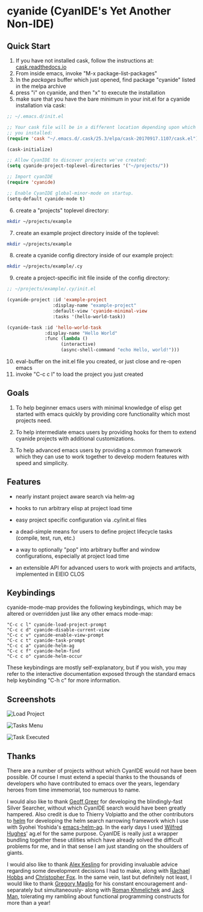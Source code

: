# cyanide (CyanIDE's Yet Another Non-IDE)

## Quick Start

1) If you have not installed cask, follow the instructions at:
   [cask.readthedocs.io](https://cask.readthedocs.io/en/latest/guide/installation.html)
2) From inside emacs, invoke "M-x package-list-packages"
3) In the *packages* buffer which just opened, find package "cyanide" listed in
   the melpa archive
4) press "i" on cyanide, and then "x" to execute the installation
5) make sure that you have the bare minimum in your init.el for a cyanide
   installation via cask:

```lisp
;; ~/.emacs.d/init.el

;; Your cask file will be in a different location depending upon which version
;; you installed:
(require 'cask "~/.emacs.d/.cask/25.3/elpa/cask-20170917.1107/cask.el")

(cask-initialize)

;; Allow CyanIDE to discover projects we've created:
(setq cyanide-project-toplevel-directories '("~/projects/"))

;; Import cyanIDE
(require 'cyanide)

;; Enable CyanIDE global-minor-mode on startup.
(setq-default cyanide-mode t)
```

6) create a "projects" toplevel directory:

```bash
mkdir ~/projects/example
```

7) create an example project directory inside of the toplevel:

```bash
mkdir ~/projects/example
```

8) create a cyanide config directory inside of our example project:

```bash
mkdir ~/projects/example/.cy
```

9) create a project-specific init file inside of the config directory:

```lisp
;; ~/projects/example/.cy/init.el

(cyanide-project :id 'example-project
                 :display-name "example-project"
                 :default-view 'cyanide-minimal-view
                 :tasks '(hello-world-task))

(cyanide-task :id 'hello-world-task
              :display-name "Hello World"
              :func (lambda ()
                    (interactive)
                    (async-shell-command "echo Hello, world!")))
```

10) eval-buffer on the init.el file you created, or just close and re-open emacs
11) invoke "C-c c l" to load the project you just created

## Goals

1) To help beginner emacs users with minimal knowledge of elisp get started
   with emacs quickly by providing core functionality which most projects need.

2) To help intermediate emacs users by providing hooks for them to extend
   cyanide projects with additional customizations.

3) To help advanced emacs users by providing a common framework which they can
   use to work together to develop modern features with speed and simplicity.

## Features

* nearly instant project aware search via helm-ag

* hooks to run arbitrary elisp at project load time

* easy project specific configuration via .cy/init.el files

* a dead-simple means for users to define project lifecycle tasks (compile,
  test, run, etc.)

* a way to optionally "pop" into arbitrary buffer and window configurations,
  especially at project load time

* an extensible API for advanced users to work with projects and artifacts,
  implemented in EIEIO CLOS

## Keybindings

cyanide-mode-map provides the following keybindings, which may be altered or
overridden just like any other emacs mode-map:

```
"C-c c l" cyanide-load-project-prompt
"C-c c d" cyanide-disable-current-view
"C-c c v" cyanide-enable-view-prompt
"C-c c t" cyanide-task-prompt
"C-c c a" cyanide-helm-ag
"C-c c f" cyanide-helm-find
"C-c c o" cyanide-helm-occur
```

These keybindings are mostly self-explanatory, but if you wish, you may refer to
the interactive documentation exposed through the standard emacs help keybinding
"C-h c" for more information.

## Screenshots

![Load Project](https://i.imgur.com/z14mLs8.png "Load Project Prompt")

![Tasks Menu](https://i.imgur.com/76YKADT.png "Tasks Menu")

![Task Executed](https://i.imgur.com/IrLEIWF.png "Task Executed")

## Thanks

There are a number of projects without which CyanIDE would not have been
possible. Of course I must extend a special thanks to the thousands of
developers who have contributed to emacs over the years, legendary heroes from
time immemorial, too numerous to name.

I would also like to thank [Geoff Greer](https://github.com/ggreer) for
developing the blindingly-fast Silver Searcher, without which CyanIDE search
would have been greatly hampered. Also credit is due to Thierry Volpiatto and
the other contributors to [helm](https://emacs-helm.github.io/helm/) for
developing the helm search narrowing framework which I use with Syohei Yoshida's
[emacs-helm-ag](https://github.com/syohex/emacs-helm-ag). In the early days I
used [Wilfred Hughes](https://github.com/Wilfred)' ag.el for the same
purpose. CyanIDE is really just a wrapper bundling together these utilities
which have already solved the difficult problems for me, and in that sense I am
just standing on the shoulders of giants.

I would also like to thank [Alex Kesling](https://github.com/akesling) for
providing invaluable advice regarding some development decisions I had to make,
along with [Rachael Hobbs](https://github.com/rahobbs) and [Christopher
Fox](https://github.com/cdfox). In the same vein, last but definitely not least,
I would like to thank [Gregory Maglio](https://github.com/gmaglio) for his
constant encouragement and- separately but simultaneously- along with [Roman
Khmelichek](https://github.com/rkhmelichek) and [Jack
Man](https://github.com/jdotman), tolerating my rambling about functional
programming constructs for more than a year!
